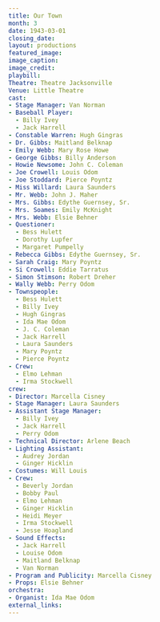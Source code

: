 ```yaml
---
title: Our Town
month: 3
date: 1943-03-01
closing_date:
layout: productions
featured_image:
image_caption:
image_credit:
playbill:
Theatre: Theatre Jacksonville
Venue: Little Theatre
cast:
- Stage Manager: Van Norman
- Baseball Player:
  - Billy Ivey
  - Jack Harrell
- Constable Warren: Hugh Gingras
- Dr. Gibbs: Maitland Belknap
- Emily Webb: Mary Rose Howe
- George Gibbs: Billy Anderson
- Howie Newsome: John C. Coleman
- Joe Crowell: Louis Odom
- Joe Stoddard: Pierce Poyntz
- Miss Willard: Laura Saunders
- Mr. Webb: John J. Maher
- Mrs. Gibbs: Edythe Guernsey, Sr.
- Mrs. Soames: Emily McKnight
- Mrs. Webb: Elsie Behner
- Questioner:
  - Bess Hulett
  - Dorothy Lupfer
  - Margaret Pumpelly
- Rebecca Gibbs: Edythe Guernsey, Sr.
- Sarah Craig: Mary Poyntz
- Si Crowell: Eddie Tarratus
- Simon Stimson: Robert Dreher
- Wally Webb: Perry Odom
- Townspeople:
  - Bess Hulett
  - Billy Ivey
  - Hugh Gingras
  - Ida Mae Odom
  - J. C. Coleman
  - Jack Harrell
  - Laura Saunders
  - Mary Poyntz
  - Pierce Poyntz
- Crew:
  - Elmo Lehman
  - Irma Stockwell
crew:
- Director: Marcella Cisney
- Stage Manager: Laura Saunders
- Assistant Stage Manager:
  - Billy Ivey
  - Jack Harrell
  - Perry Odom
- Technical Director: Arlene Beach
- Lighting Assistant:
  - Audrey Jordan
  - Ginger Hicklin
- Costumes: Will Louis
- Crew:
  - Beverly Jordan
  - Bobby Paul
  - Elmo Lehman
  - Ginger Hicklin
  - Heidi Meyer
  - Irma Stockwell
  - Jesse Hoagland
- Sound Effects:
  - Jack Harrell
  - Louise Odom
  - Maitland Belknap
  - Van Norman
- Program and Publicity: Marcella Cisney
- Props: Elsie Behner
orchestra:
- Organist: Ida Mae Odom
external_links:
---
```

